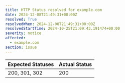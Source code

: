 ```yaml
---
title: HTTP Status resolved for example.com
date: 2024-12-08T21:49:31+00:00Z
resolved: True
resolvedWhen: 2024-12-08T21:49:31+00:00Z
resolvedStartTime: 2024-10-25T21:09:43.191474+00:00
severity: notice
affected:
  - example.com
section: issue
---
```


| Expected Statuses | Actual Status  |
|-------------------|----------------|
| 200, 301, 302 | 200 |

